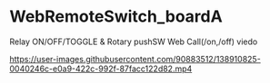 # WebRemoteSwitch_boardA
Relay ON/OFF/TOGGLE & Rotary pushSW Web Call(/on,/off) viedo


https://user-images.githubusercontent.com/90883512/138910825-0040246c-e0a9-422c-992f-87facc122d82.mp4

